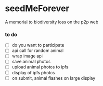 # seedMeForever

A memorial to biodiversity loss on the p2p web

### to do

- [ ] do you want to participate
- [ ] api call for random animal
- [ ] wrap image api
- [ ] save animal photos
- [ ] upload animal photos to ipfs
- [ ] display of ipfs photos
- [ ] on submit, animal flashes on large display